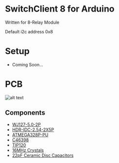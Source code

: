 # SwitchClient 8 for Arduino

Written for 8-Relay Module

Default i2c address 0x8

# Setup

  - Coming Soon...

# PCB
  
 ![alt text](https://data.lucsoft.de/uploads/SwitchClientPCB.svg# "PCB of the SwitchClient")
 
## Components

- [WJ127-5.0-2P](https://lcsc.com/product-detail/Terminal-Blocks_WJ127-5-0-2P_C3703.html)
- [HDR-IDC-2.54-2X5P](https://lcsc.com/product-detail/Header-Connectors_2-54mm-2-5P-Straight-IDC-Box_C5665.html)
- [ATMEGA328P-PU](https://lcsc.com/product-detail/Header-Connectors_2-54mm-2-5P-Straight-IDC-Box_C5665.html)
- [C46398](https://lcsc.com/product-detail/USB-Connectors_LCSC-MINI-5PFemale90Degree-plate-four-feet-copper-shell-LCPVinyl-High-temperature_C46398.html)
- [TIP120](https://lcsc.com/product-detail/Others_STMicroelectronics_TIP120_STMicroelectronics-TIP120_C262990.html)
- [16MHz Crystals](https://lcsc.com/product-detail/49S_Yangxing-Tech-X49SD16MSD2SI_C188201.html)
- [22pF Ceramic Disc Capacitors](https://lcsc.com/product-detail/Ceramic-Disc-Capacitors_Made-in-China-22pF-220-10-50V_C9316.html)
